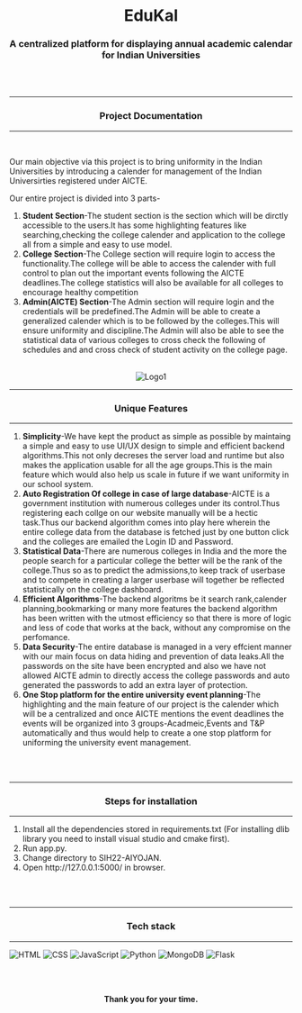 <h1 align="center">EduKal</h1>
<h3 align="center">A centralized platform for displaying annual academic calendar for Indian Universities</h3>
<br><br>
<p align="center" style="margin-top:10px">
<hr>

<h3 align="center">
Project Documentation
</h3> 
<hr>
<br> 
<p>Our main objective via this project is to bring uniformity in the Indian Universities by introducing a calender for management of the Indian Universirties registered under AICTE.</p>
<p>Our entire project is divided into 3 parts-</p>
<ol>
<li><strong>Student Section</strong>-The student section is the section which will be dirctly accessible to the users.It has some highlighting features like searching,checking the college calender and application to the college all from a simple and easy to use model.</li>
<li><strong>College Section</strong>-The College section will require login to access the functionality.The college will be able to access the calender with full control to plan out the important events following the AICTE deadlines.The college statistics will also be available for all colleges to encourage healthy competition</li>
<li><strong>Admin(AICTE) Section</strong>-The Admin section will require login and the credentials will be predefined.The Admin will be able to create a generalized calender which is to be followed by the colleges.This will ensure uniformity and discipline.The Admin will also be able to see the statistical data of various colleges to cross check the following of schedules and and cross check of student activity on the college page.</li>

</ol>
<br>

<div align="center">
<img alt="Logo1" src="https://user-images.githubusercontent.com/64307441/220329275-a0b79cb3-890f-4d77-885e-17fa4c25aa48.jpg">
</div>

<hr>
<h3 align="center">Unique Features</h3>
<hr>
<ol>
<li><strong>Simplicity</strong>-We have kept the product as simple as possible by maintaing a simple and easy to use UI/UX design to simple and efficient backend algorithms.This not only decreses the server load and runtime but also makes the application usable for all the age groups.This is the main feature which would also help us scale in future if we want uniformity in our school system.</li>
<li><strong>Auto Registration Of college in case of large database</strong>-AICTE is a government institution with numerous colleges under its control.Thus registering each collge on our website manually will be a hectic task.Thus our backend algorithm comes into play here wherein the entire college data from the database is fetched just by one button click and the colleges are emailed the Login ID and Password.</li>
<li><strong>Statistical Data</strong>-There are numerous colleges in India and the more the people search for a particular college the better will be the rank of the college.Thus so as to predict the admissions,to keep track of userbase and to compete in creating a larger userbase will together be reflected statistically on the college dashboard.</li>
<li><strong>Efficient Algorithms</strong>-The backend algoritms be it search rank,calender planning,bookmarking or many more features the backend algorithm has been written with the utmost efficiency so that there is more of logic and less of code that works at the back, without any compromise on the perfomance.</li>
<li><strong>Data Security</strong>-The entire database is managed in a very effcient manner with our main focus on data hiding and prevention of data leaks.All the passwords on the site have been encrypted and also we have not allowed AICTE admin to directly access the college passwords and auto generated the passwords to add an extra layer of protection.</li>
<li><strong>One Stop platform for the entire university event planning</strong>-The highlighting and the main feature of our project is the calender which will be a centralized and once AICTE mentions the event deadlines the events will be organized into 3 groups-Acadmeic,Events and T&P automatically and thus would help to create a one stop platform for uniforming the university event management.</li>
</ol>
<br>
<br>

<hr>
<h3 align="center">Steps for installation</h3>
<hr>
<ol>
<li>Install all the dependencies stored in requirements.txt (For installing dlib library you need to install visual studio and cmake first).</li>
<li>Run app.py.</li>
<li>Change directory to SIH22-AIYOJAN.</li>
<li>Open http://127.0.0.1:5000/ in browser.</li>
</ol>
<br>
<br>

<!-- 
<h4 align="center"><b>Video Demonstartion can be found<a href="#">here</a>.</b></h4>
<br>
<br>  
-->

<hr>
<h3 align="center">Tech stack</h3>
<hr>

![HTML](https://img.shields.io/badge/HTML5-E34F26?style=for-the-badge&logo=html5&logoColor=white&style=plastic) ![CSS](https://img.shields.io/badge/CSS-239120?&style=for-the-badge&logo=css3&logoColor=white&style=plastic) ![JavaScript](https://img.shields.io/badge/JavaScript-F7DF1E?style=for-the-badge&logo=javascript&logoColor=white&style=plastic) ![Python](https://img.shields.io/badge/Python-00008B?style=for-the-badge&logo=python&logoColor=white&style=plastic) ![MongoDB](https://img.shields.io/badge/MongoDB-4EA94B?style=for-the-badge&logo=mongodb&logoColor=white&style=plastic) ![Flask](https://img.shields.io/badge/Flask-FF8C00?style=for-the-badge&logo=flask&logoColor=white&style=plastic)
<br><br>

<div align="center">
  <br>
  <p><b>Thank you for your time.</b><br>
  </p>
</div>

